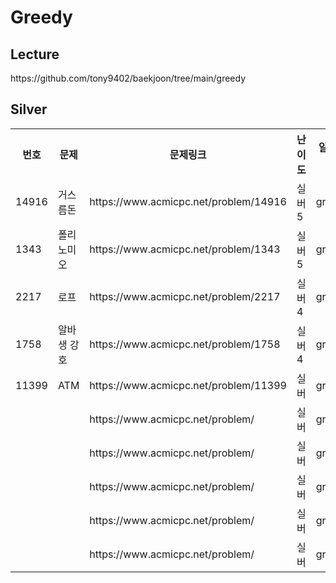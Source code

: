 <h1>Greedy</h1>

<h2>Lecture</h2>
https://github.com/tony9402/baekjoon/tree/main/greedy<br>

<h2>Silver</h2>
<table>
    <tr>
        <th scope="col">번호</td>
        <th scope="col">문제</td>
        <th scope="col">문제링크</td>
        <th scope="col">난이도</td>
        <th scope="col">알고리즘</td>
        <th scope="col">다시보기</td>
    </tr>
    <tr>
        <td>14916</td>
        <td>거스름돈</td>
        <td>https://www.acmicpc.net/problem/14916</td>
        <td>실버5</td>
        <td>greedy</td>
        <td>AGAIN</td>
    </tr>
    <tr>
        <td>1343</td>
        <td>폴리노미오</td>
        <td>https://www.acmicpc.net/problem/1343</td>
        <td>실버5</td>
        <td>greedy</td>
        <td>AGAIN</td>
    </tr>
    <tr>
        <td>2217</td>
        <td>로프</td>
        <td>https://www.acmicpc.net/problem/2217</td>
        <td>실버4</td>
        <td>greedy</td>
        <td>AGAIN</td>
    </tr>
    <tr>
        <td>1758</td>
        <td>알바생 강호</td>
        <td>https://www.acmicpc.net/problem/1758</td>
        <td>실버4</td>
        <td>greedy</td>
        <td>NO</td>
    </tr>
    <tr>
        <td>11399</td>
        <td>ATM</td>
        <td>https://www.acmicpc.net/problem/11399</td>
        <td>실버</td>
        <td>greedy</td>
        <td>NO</td>
    </tr>
    <tr>
        <td></td>
        <td></td>
        <td>https://www.acmicpc.net/problem/</td>
        <td>실버</td>
        <td>greedy</td>
        <td></td>
    </tr>
    <tr>
        <td></td>
        <td></td>
        <td>https://www.acmicpc.net/problem/</td>
        <td>실버</td>
        <td>greedy</td>
        <td></td>
    </tr>
    <tr>
        <td></td>
        <td></td>
        <td>https://www.acmicpc.net/problem/</td>
        <td>실버</td>
        <td>greedy</td>
        <td></td>
    </tr>
    <tr>
        <td></td>
        <td></td>
        <td>https://www.acmicpc.net/problem/</td>
        <td>실버</td>
        <td>greedy</td>
        <td></td>
    </tr>
    <tr>
        <td></td>
        <td></td>
        <td>https://www.acmicpc.net/problem/</td>
        <td>실버</td>
        <td>greedy</td>
        <td></td>
    </tr>
</table>